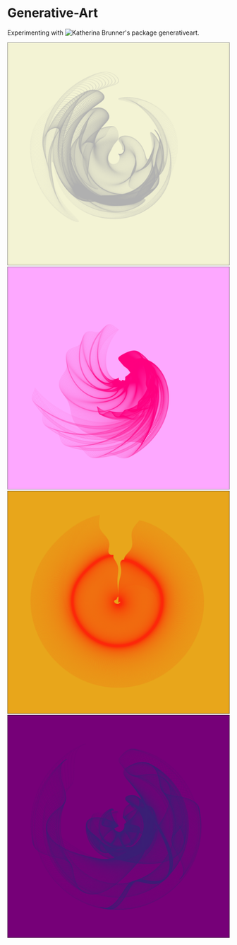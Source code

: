 # Generative-Art
Experimenting with ![Katherina Brunner's package](http://github.com/cutterkom/generativeart) generativeart.

![first one](2022-01-14-21-02_seed_6392.png)
![pink](2022-01-14-21-20_seed_3431.png)
![yellow](2022-01-14-21-36_seed_1549.png)
![purple](2022-01-14-21-45_seed_578.png) 
